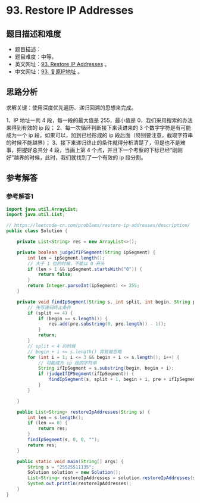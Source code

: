 # 93. Restore IP Addresses

## 题目描述和难度
+ 题目描述：
+ 题目难度：中等。
+ 英文网址：[93. Restore IP Addresses](https://leetcode.com/problems/restore-ip-addresses/description/)  。
+ 中文网址：[93. 复原IP地址](https://leetcode-cn.com/problems/restore-ip-addresses/description/)  。
## 思路分析
求解关键：使用深度优先遍历、递归回溯的思想来完成。

1、IP 地址一共 4 段，每一段的最大值是 255，最小值是 0，我们采用搜索的办法来得到有效的 ip 段；
2、每一次循环判断接下来读进来的 3 个数字字符是有可能成为一个 ip 段，如果可以，加到已经形成的 ip 段后面（特别要注意，截取字符串的时候不能越界）；
3、接下来递归终止的条件就得分析清楚了，但是也不是难事，把握好总共分 4 段，当画上第 4 个点，并且下一个考察的下标已经“刚刚好”越界的时候，此时，我们就找到了一个有效的 ip 段分割。


## 参考解答
### 参考解答1

```java
import java.util.ArrayList;
import java.util.List;

// https://leetcode-cn.com/problems/restore-ip-addresses/description/
public class Solution {

    private List<String> res = new ArrayList<>();

    private boolean judgeIfIPSegment(String ipSegment) {
        int len = ipSegment.length();
        // 大于 1 位的时候，不能以 0 开头
        if (len > 1 && ipSegment.startsWith("0")) {
            return false;
        }
        return Integer.parseInt(ipSegment) <= 255;
    }

    private void findIpSegment(String s, int split, int begin, String pre) {
        // 先写递归终止条件
        if (split == 4) {
            if (begin == s.length()) {
                res.add(pre.substring(0, pre.length() - 1));
            }
            return;
        }
        // split < 4 的时候
        // begin + i <= s.length() 容易被忽略
        for (int i = 1; i <= 3 && begin + i <= s.length(); i++) {
            // 可能成为 ip 段的字符串
            String ifIpSegment = s.substring(begin, begin + i);
            if (judgeIfIPSegment(ifIpSegment)) {
                findIpSegment(s, split + 1, begin + i, pre + ifIpSegment + '.');
            }
        }

    }

    public List<String> restoreIpAddresses(String s) {
        int len = s.length();
        if (len == 0) {
            return res;
        }
        findIpSegment(s, 0, 0, "");
        return res;
    }

    public static void main(String[] args) {
        String s = "25525511135";
        Solution solution = new Solution();
        List<String> restoreIpAddresses = solution.restoreIpAddresses(s);
        System.out.println(restoreIpAddresses);
    }
}
```